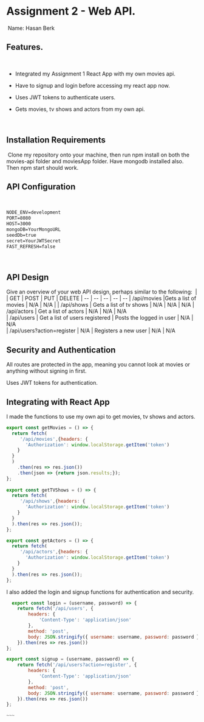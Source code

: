 # Assignment 2 - Web API.
​
Name: Hasan Berk
​
## Features.
​
 + Integrated my Assignment 1 React App with my own movies api.
​
 + Have to signup and login before accessing my react app now.
​
 + Uses JWT tokens to authenticate users.

 + Gets movies, tv shows and actors from my own api.

​
## Installation Requirements
​
Clone my repository onto your machine, then run npm install on both the movies-api folder and moviesApp folder. Have mongodb installed also. Then npm start should work.
​
## API Configuration
​
```bat
NODE_ENV=development
PORT=8080
HOST=3000
mongoDB=YourMongoURL
seedDb=true
secret=YourJWTSecret
FAST_REFRESH=false
```

​
## API Design
Give an overview of your web API design, perhaps similar to the following: 
​
|  |  GET | POST | PUT | DELETE
| -- | -- | -- | -- | -- 
| /api/movies |Gets a list of movies | N/A | N/A |
| /api/shows | Gets a list of tv shows | N/A | N/A | N/A
| /api/actors | Get a list of actors | N/A | N/A | N/A  
| /api/users | Get a list of users registered | Posts the logged in user | N/A | N/A  
| /api/users?action=register | N/A | Registers a new user | N/A | N/A
​
## Security and Authentication
All routes are protected in the app, meaning you cannot look at movies or anything without signing in first.

Uses JWT tokens for authentication. 
​
## Integrating with React App

I made the functions to use my own api to get movies, tv shows and actors. 
​
~~~Javascript
export const getMovies = () => {
  return fetch(
     '/api/movies',{headers: {
       'Authorization': window.localStorage.getItem('token')
    }
  }
  )
    .then(res => res.json())
    .then(json => {return json.results;});
};
​
export const getTVShows = () => {
  return fetch(
     '/api/shows',{headers: {
       'Authorization': window.localStorage.getItem('token')
    }
  }
  ).then(res => res.json());
};

export const getActors = () => {
  return fetch(
     '/api/actors',{headers: {
       'Authorization': window.localStorage.getItem('token')
    }
  }
  ).then(res => res.json());
};

~~~

I also added the login and signup functions for authentication and security.

~~~Javascript
  export const login = (username, password) => {
    return fetch('/api/users', {
        headers: {
            'Content-Type': 'application/json'
        },
        method: 'post',
        body: JSON.stringify({ username: username, password: password })
    }).then(res => res.json())
};

export const signup = (username, password) => {
    return fetch('/api/users?action=register', {
        headers: {
            'Content-Type': 'application/json'
        },
        method: 'post',
        body: JSON.stringify({ username: username, password: password })
    }).then(res => res.json())
};

​~~~
